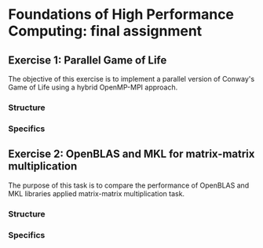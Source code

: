 # Foundations of High Performance Computing: final assignment
## Exercise 1: Parallel Game of Life
The objective of this exercise is to implement a parallel version of Conway's Game of Life using a hybrid OpenMP-MPI approach.

### Structure

### Specifics

## Exercise 2: OpenBLAS and MKL for matrix-matrix multiplication
The purpose of this task is to compare the performance of OpenBLAS and MKL libraries applied matrix-matrix multiplication task.

### Structure

### Specifics